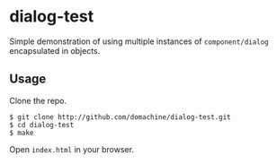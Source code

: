 
# dialog-test

  Simple demonstration of using multiple instances of
  `component/dialog` encapsulated in objects.

## Usage

  Clone the repo.

    $ git clone http://github.com/domachine/dialog-test.git
    $ cd dialog-test
    $ make

  Open `index.html` in your browser.
